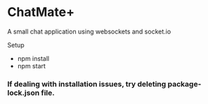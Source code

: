 # ChatMate+
A small chat application using websockets and socket.io

Setup
* npm install
* npm start

### If dealing with installation issues, try deleting package-lock.json file.